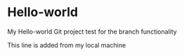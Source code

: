 # Hello-world
My Hello-world Git project
test for the branch functionality

This line is added from my local machine
